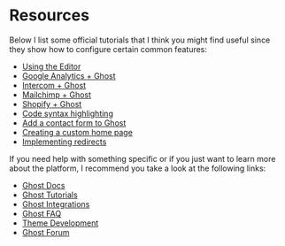 # Resources

Below I list some official tutorials that I think you might find useful since they show how to configure certain common features:

* [Using the Editor](https://ghost.org/help/using-the-editor/)
* [Google Analytics + Ghost](https://ghost.org/integrations/google/)
* [Intercom + Ghost](https://ghost.org/integrations/intercom/)
* [Mailchimp + Ghost](https://ghost.org/integrations/mailchimp/)
* [Shopify + Ghost](https://ghost.org/integrations/shopify/)
* [Code syntax highlighting](https://ghost.org/docs/tutorials/code-syntax-highlighting/)
* [Add a contact form to Ghost](https://ghost.org/docs/tutorials/adding-a-contact-form/)
* [Creating a custom home page](https://ghost.org/docs/tutorials/custom-home-page/)
* [Implementing redirects](https://ghost.org/docs/tutorials/implementing-redirects/)

If you need help with something specific or if you just want to learn more about the platform, I recommend you take a look at the following links:

* [Ghost Docs](https://ghost.org/docs/)
* [Ghost Tutorials](https://ghost.org/docs/tutorials/)
* [Ghost Integrations](https://ghost.org/integrations/)
* [Ghost FAQ](https://ghost.org/docs/faq/)
* [Theme Development](https://ghost.org/docs/themes/)
* [Ghost Forum](https://forum.ghost.org/)
